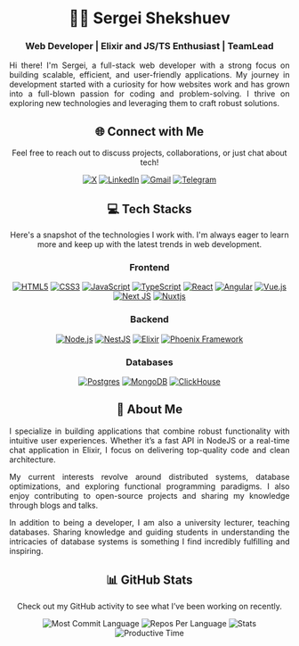<h1 align="center">👨‍💻 Sergei Shekshuev</h1>
<h3 align="center">Web Developer | Elixir and JS/TS Enthusiast | TeamLead</h3>

<div align="justify">
  <p>
    Hi there! I'm Sergei, a full-stack web developer with a strong focus on building scalable, efficient, and user-friendly applications. My journey in development started with a curiosity for how websites work and has grown into a full-blown passion for coding and problem-solving. I thrive on exploring new technologies and leveraging them to craft robust solutions.
  </p>
</div>

<h2 align="center">🌐 Connect with Me</h2>

<div align="center">
  <p>Feel free to reach out to discuss projects, collaborations, or just chat about tech!</p>
  
  [![X](https://img.shields.io/badge/X-%23000000.svg?style=for-the-badge&logo=X&logoColor=white)](https://x.com/sergeishekshuev)
  [![LinkedIn](https://img.shields.io/badge/linkedin-%230077B5.svg?style=for-the-badge&logo=linkedin&logoColor=white)](https://www.linkedin.com/in/shekshuev/)
  [![Gmail](https://img.shields.io/badge/Gmail-D14836?style=for-the-badge&logo=gmail&logoColor=white)](mailto:sergei.shekshuev@gmail.com)
  [![Telegram](https://img.shields.io/badge/Telegram-2CA5E0?style=for-the-badge&logo=telegram&logoColor=white)](https://t.me/GrantUS)
</div>

<h2 align="center">💻 Tech Stacks</h2>

<div align="center">
  <p>
    Here's a snapshot of the technologies I work with. I'm always eager to learn more and keep up with the latest trends in web development.
  </p>
  
  ### Frontend
  [![HTML5](https://img.shields.io/badge/html5-%23E34F26.svg?style=for-the-badge&logo=html5&logoColor=white)](https://developer.mozilla.org/en-US/docs/Web/HTML)
  [![CSS3](https://img.shields.io/badge/css3-%231572B6.svg?style=for-the-badge&logo=css3&logoColor=white)](https://developer.mozilla.org/en-US/docs/Web/CSS)
  [![JavaScript](https://img.shields.io/badge/javascript-%23323330.svg?style=for-the-badge&logo=javascript&logoColor=%23F7DF1E)](https://developer.mozilla.org/en-US/docs/Learn_web_development/Core/Scripting/What_is_JavaScript)
  [![TypeScript](https://img.shields.io/badge/typescript-%23007ACC.svg?style=for-the-badge&logo=typescript&logoColor=white)](https://www.typescriptlang.org/)
  [![React](https://img.shields.io/badge/react-%2320232a.svg?style=for-the-badge&logo=react&logoColor=%2361DAFB)](https://react.dev/)
  [![Angular](https://img.shields.io/badge/angular-%23DD0031.svg?style=for-the-badge&logo=angular&logoColor=white)](https://angular.dev/)
  [![Vue.js](https://img.shields.io/badge/vuejs-%2335495e.svg?style=for-the-badge&logo=vuedotjs&logoColor=%234FC08D)](https://vuejs.org/)
  [![Next JS](https://img.shields.io/badge/Next-black?style=for-the-badge&logo=next.js&logoColor=white)](https://nextjs.org/)
  [![Nuxtjs](https://img.shields.io/badge/Nuxt-002E3B?style=for-the-badge&logo=nuxtdotjs&logoColor=#00DC82)](https://nuxt.com/)

  ### Backend
  [![Node.js](https://img.shields.io/badge/node.js-%23339933.svg?style=for-the-badge&logo=nodedotjs&logoColor=white)](https://nodejs.org/)
  [![NestJS](https://img.shields.io/badge/nestjs-%23E0234E.svg?style=for-the-badge&logo=nestjs&logoColor=white)](https://nestjs.com/)
  [![Elixir](https://img.shields.io/badge/elixir-%234B275F.svg?style=for-the-badge&logo=elixir&logoColor=white)](https://elixir-lang.org/)
  [![Phoenix Framework](https://img.shields.io/badge/phoenixframework-%23FD4F00.svg?style=for-the-badge&logo=phoenixframework&logoColor=black)](https://www.phoenixframework.org/)
  
  ### Databases
  [![Postgres](https://img.shields.io/badge/postgres-%23316192.svg?style=for-the-badge&logo=postgresql&logoColor=white)](https://www.postgresql.org/)
  [![MongoDB](https://img.shields.io/badge/MongoDB-%234ea94b.svg?style=for-the-badge&logo=mongodb&logoColor=white)](https://www.mongodb.com/)
  [![ClickHouse](https://img.shields.io/badge/ClickHouse-FFCC01?style=for-the-badge&logo=clickhouse&logoColor=white)](https://clickhouse.com/)
</div>

<h2 align="center">🌟 About Me</h2>

<div align="justify">
  <p>
    I specialize in building applications that combine robust functionality with intuitive user experiences. Whether it’s a fast API in NodeJS or a real-time chat application in Elixir, I focus on delivering top-quality code and clean architecture.
  </p>
  <p>
    My current interests revolve around distributed systems, database optimizations, and exploring functional programming paradigms. I also enjoy contributing to open-source projects and sharing my knowledge through blogs and talks.
  </p>
  <p>
    In addition to being a developer, I am also a university lecturer, teaching databases. Sharing knowledge and guiding students in understanding the intricacies of database systems is something I find incredibly fulfilling and inspiring.
  </p>
</div>

<h2 align="center">📊 GitHub Stats</h2>

<div align="center">
  <p>Check out my GitHub activity to see what I’ve been working on recently.</p>
  
  ![Most Commit Language](https://github-profile-summary-cards.vercel.app/api/cards/most-commit-language?username=shekshuev&theme=github_dark)
  ![Repos Per Language](https://github-profile-summary-cards.vercel.app/api/cards/repos-per-language?username=shekshuev&theme=github_dark)
  ![Stats](https://github-profile-summary-cards.vercel.app/api/cards/stats?username=shekshuev&theme=github_dark)
  ![Productive Time](https://github-profile-summary-cards.vercel.app/api/cards/productive-time?username=shekshuev&theme=github_dark)
</div>
